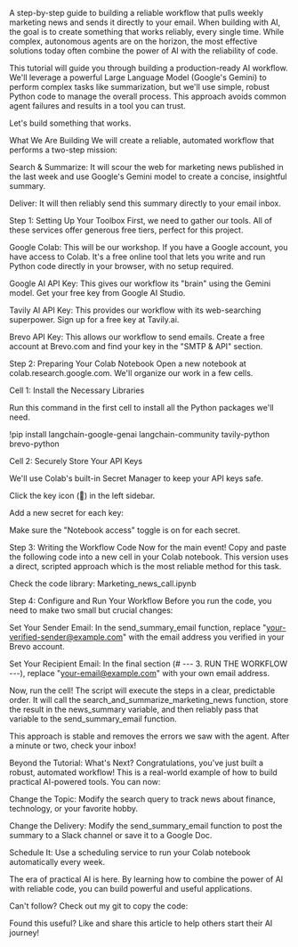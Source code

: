 A step-by-step guide to building a reliable workflow that pulls weekly marketing news and sends it directly to your email.
When building with AI, the goal is to create something that works reliably, every single time. While complex, autonomous agents are on the horizon, the most effective solutions today often combine the power of AI with the reliability of code.

This tutorial will guide you through building a production-ready AI workflow. We'll leverage a powerful Large Language Model (Google's Gemini) to perform complex tasks like summarization, but we'll use simple, robust Python code to manage the overall process. This approach avoids common agent failures and results in a tool you can trust.

Let's build something that works.

What We Are Building
We will create a reliable, automated workflow that performs a two-step mission:

Search & Summarize: It will scour the web for marketing news published in the last week and use Google's Gemini model to create a concise, insightful summary.

Deliver: It will then reliably send this summary directly to your email inbox.

Step 1: Setting Up Your Toolbox
First, we need to gather our tools. All of these services offer generous free tiers, perfect for this project.

Google Colab: This will be our workshop. If you have a Google account, you have access to Colab. It's a free online tool that lets you write and run Python code directly in your browser, with no setup required.

Google AI API Key: This gives our workflow its "brain" using the Gemini model. Get your free key from Google AI Studio.

Tavily AI API Key: This provides our workflow with its web-searching superpower. Sign up for a free key at Tavily.ai.

Brevo API Key: This allows our workflow to send emails. Create a free account at Brevo.com and find your key in the "SMTP & API" section.

Step 2: Preparing Your Colab Notebook
Open a new notebook at colab.research.google.com. We'll organize our work in a few cells.

Cell 1: Install the Necessary Libraries

Run this command in the first cell to install all the Python packages we'll need.

!pip install langchain-google-genai langchain-community tavily-python brevo-python


Cell 2: Securely Store Your API Keys

We'll use Colab's built-in Secret Manager to keep your API keys safe.

Click the key icon (🔑) in the left sidebar.

Add a new secret for each key:

Make sure the "Notebook access" toggle is on for each secret.

Step 3: Writing the Workflow Code
Now for the main event! Copy and paste the following code into a new cell in your Colab notebook. This version uses a direct, scripted approach which is the most reliable method for this task.

Check the code library: Marketing_news_call.ipynb


Step 4: Configure and Run Your Workflow
Before you run the code, you need to make two small but crucial changes:

Set Your Sender Email: In the send_summary_email function, replace "your-verified-sender@example.com" with the email address you verified in your Brevo account.

Set Your Recipient Email: In the final section (# --- 3. RUN THE WORKFLOW ---), replace "your-email@example.com" with your own email address.

Now, run the cell! The script will execute the steps in a clear, predictable order. It will call the search_and_summarize_marketing_news function, store the result in the news_summary variable, and then reliably pass that variable to the send_summary_email function.

This approach is stable and removes the errors we saw with the agent. After a minute or two, check your inbox!

Beyond the Tutorial: What's Next?
Congratulations, you've just built a robust, automated workflow! This is a real-world example of how to build practical AI-powered tools. You can now:

Change the Topic: Modify the search query to track news about finance, technology, or your favorite hobby.

Change the Delivery: Modify the send_summary_email function to post the summary to a Slack channel or save it to a Google Doc.

Schedule It: Use a scheduling service to run your Colab notebook automatically every week.

The era of practical AI is here. By learning how to combine the power of AI with reliable code, you can build powerful and useful applications.

Can't follow? Check out my git to copy the code: 

Found this useful? Like and share this article to help others start their AI journey!

